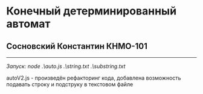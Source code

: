 # Конечный детерминированный автомат
## Сосновский Константин КНМО-101

________________________________________________________________
_Запуск:_ *node .\auto.js .\string.txt .\substring.txt*

autoV2.js - произведён рефакторинг кода,
добавлена возможность подавать строку и подструку в текстовом файле